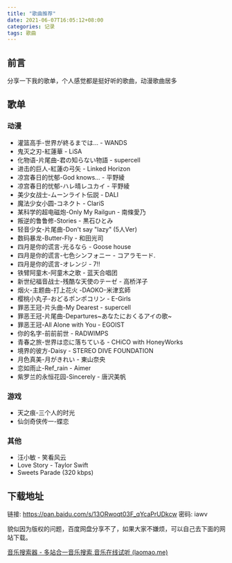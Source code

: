 ```yaml
---
title: "歌曲推荐"
date: 2021-06-07T16:05:12+08:00
categories: 记录
tags: 歌曲
---
```


## 前言

分享一下我的歌单，个人感觉都是挺好听的歌曲，动漫歌曲居多



## 歌单

### 动漫

- 灌篮高手-世界が終るまでは… - WANDS
- 鬼灭之刃-紅蓮華 - LiSA
- 化物语-片尾曲-君の知らない物語 - supercell
- 进击的巨人-紅蓮の弓矢 - Linked Horizon
- 凉宫春日的忧郁-God knows… - 平野綾
- 凉宫春日的忧郁-ハレ晴レユカイ - 平野綾
- 美少女战士-ムーンライト伝説 - DALI
- 魔法少女小圆-コネクト - ClariS
- 某科学的超电磁炮-Only My Railgun - 南條愛乃
- 叛逆的鲁鲁修-Stories - 黒石ひとみ
- 轻音少女-片尾曲-Don't say "lazy" (5人Ver)
- 数码暴龙-Butter-Fly - 和田光司
- 四月是你的谎言-光るなら - Goose house
- 四月是你的谎言-七色シンフォニー - コアラモード.
- 四月是你的谎言-オレンジ - 7!!
- 铁臂阿童木-阿童木之歌 - 蓝天合唱团
- 新世纪福音战士-残酷な天使のテーゼ - 高桥洋子
- 烟火-主题曲-打上花火 -DAOKO-米津玄師
- 樱桃小丸子-おどるポンポコリン - E-Girls
- 罪恶王冠-片头曲-My Dearest - supercell
- 罪恶王冠-片尾曲-Departures~あなたにおくるアイの歌~
- 罪恶王冠-All Alone with You - EGOIST
- 你的名字-前前前世 - RADWIMPS
- 青春之旅-世界は恋に落ちている - CHiCO with HoneyWorks
- 境界的彼方-Daisy - STEREO DIVE FOUNDATION
- 月色真美-月がきれい - 東山奈央
- 恋如雨止-Ref_rain - Aimer
- 紫罗兰的永恒花园-Sincerely - 唐沢美帆

### 游戏

- 天之痕-三个人的时光
- 仙剑奇侠传一-蝶恋

### 其他

- 汪小敏 - 笑看风云
- Love Story - Taylor Swift
- Sweets Parade (320  kbps)



## 下载地址

链接: https://pan.baidu.com/s/13ORwoqt03F_qYcaPrUDkcw  密码: iawv



貌似因为版权的问题，百度网盘分享不了，如果大家不嫌烦，可以自己去下面的网站下载。

[音乐搜索器 - 多站合一音乐搜索,音乐在线试听 (laomao.me)](http://music.laomao.me/)

